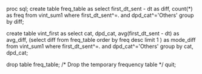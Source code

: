proc sql;
create table freq_table as
select first_dt_sent - dt as diff, count(*) as freq
from vint_sum1
where first_dt_sent^=. and dpd_cat^='Others'
group by diff;

create table vint_first as
select cat, dpd_cat, avg(first_dt_sent - dt) as avg_diff,
       (select diff
        from freq_table
        order by freq desc
        limit 1
       ) as mode_diff
from vint_sum1
where first_dt_sent^=. and dpd_cat^='Others'
group by cat, dpd_cat;

drop table freq_table; /* Drop the temporary frequency table */
quit;

